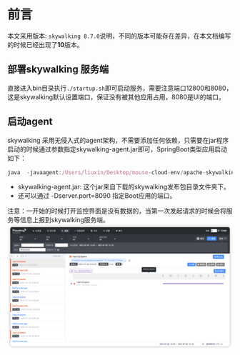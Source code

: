 # 前言
本文采用版本: `skywalking 8.7.0`说明，不同的版本可能存在差异，在本文档编写的时候已经出现了**10**版本。

## 部署skywalking 服务端
直接进入bin目录执行`./startup.sh`即可启动服务，需要注意端口12800和8080，这是skywalking默认设置端口，保证没有被其他应用占用，8080是UI的端口。
## 启动agent
skywalking 采用无侵入式的agent架构，不需要添加任何依赖，只需要在jar程序启动的时候通过参数指定skywalking-agent.jar即可，SpringBoot类型应用启动如下：
```js
java  -javaagent:/Users/liuxin/Desktop/mouse-cloud-env/apache-skywalking-apm-bin870/agent/skywalking-agent.jar  -jar mouse-order.jar
```
- skywalking-agent.jar: 这个jar来自下载的skywalking发布包目录文件夹下。
- 还可以通过 -Dserver.port=8090 指定Boot应用的端口。

注意：一开始的时候打开监控界面是没有数据的，当第一次发起请求的时候会将服务等信息上报到skywalking服务端。
![img.png](img.png)
